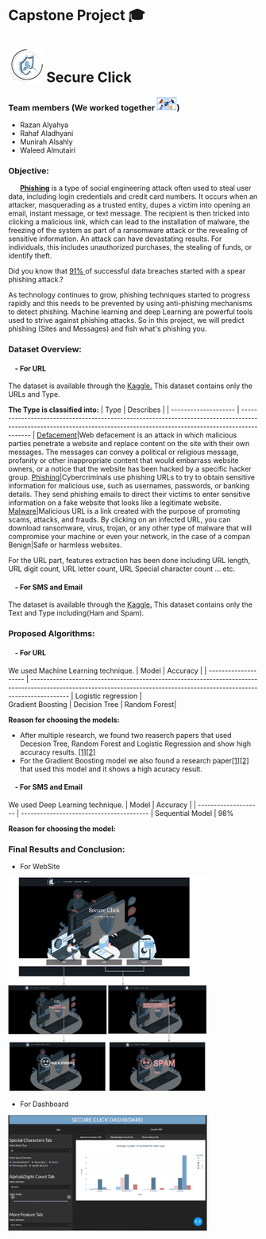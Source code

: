 
# Capstone Project 🎓 

# <img src='image/6.png' width=70> Secure Click

### Team members (We worked together <img src='image/Togatherr.jpeg' width=40>)
   - Razan Alyahya
   - Rahaf Aladhyani
   - Munirah Alsahly
   - Waleed Almutairi
         

### Objective:

  &nbsp;&nbsp;&nbsp; &nbsp; **[Phishing](https://www.imperva.com/learn/application-security/phishing-attack-scam/)** is a type of social engineering attack often used to steal user data, including login credentials and credit card numbers. It occurs when an attacker, masquerading as a trusted entity, dupes a victim into opening an email, instant message, or text message. The recipient is then tricked into clicking a malicious link, which can lead to the installation of malware, the freezing of the system as part of a ransomware attack or the revealing of sensitive information. An attack can have devastating results. For individuals, this includes unauthorized purchases, the stealing of funds, or identify theft.

Did you know that [91% ](https://www.googleadservices.com/pagead/aclk?sa=L&ai=DChcSEwiBnP_Z8rf9AhVH7O0KHYdwDHcYABAAGgJkZw&ohost=www.google.com&cid=CAESbeD2sOgzZ1ee7rJd_wc_-Za_QH9TNJ9GzFiI4m5IgAWuICh4oDp6oNclW0o2CUEi9VX0hDZXXMr0ncrZwKv-HJ1Dw98DQ8YUY80GRFXNFjaAx_azeWOvkHOJf9UIJ4rl18R__C65AUG8AojYFWY&sig=AOD64_0uc7BBmfArAG1gF7i_K7DHHcZJsQ&q&adurl&ved=2ahUKEwjf9vHZ8rf9AhXJa8AKHeBfD0cQ0Qx6BAgDEAE&nis=8) of successful data breaches started with a spear phishing attack.?

As technology continues to grow, phishing techniques started to progress rapidly and this needs to be prevented by using anti-phishing mechanisms to detect phishing. Machine learning and deep Learning are powerful tools used to strive against phishing attacks. So in this project, we will predict phishing (Sites and Messages) and fish what's phishing you.



### Dataset Overview:
#### &nbsp;&nbsp;&nbsp; - **For URL**

The dataset is available through the [Kaggle.](https://www.kaggle.com/datasets/sid321axn/malicious-urls-dataset)
This dataset contains only the URLs and Type.

**The Type is classified into:**
| Type               | Describes                                                                                                                                                              |
| -------------------- | ------------------------------------------------------------------------------------------------------------------------------------------------------------------------ |
[Defacement](https://www.imperva.com/learn/application-security/website-defacement-attack/)|Web defacement is an attack in which malicious parties penetrate a website and replace content on the site with their own messages. The messages can convey a political or religious message, profanity or other inappropriate content that would embarrass website owners, or a notice that the website has been hacked by a specific hacker group.
[Phishing](https://www.barracuda.com/support/glossary/url-phishing)|Cybercriminals use phishing URLs to try to obtain sensitive information for malicious use, such as usernames, passwords, or banking details. They send phishing emails to direct their victims to enter sensitive information on a fake website that looks like a legitimate website.
[Malware](https://gatefy.com/blog/what-malicious-url/)|Malicious URL is a link created with the purpose of promoting scams, attacks, and frauds. By clicking on an infected URL, you can download ransomware, virus, trojan, or any other type of malware that will compromise your machine or even your network, in the case of a compan
Benign|Safe or harmless websites.

For the URL part, features extraction has been done including URL length, URL digit count, URL letter count, URL Special character count ... etc.

#### &nbsp;&nbsp;&nbsp; - **For SMS and Email**
The dataset is available through the [Kaggle.](https://www.kaggle.com/datasets/uciml/sms-spam-collection-dataset)
This dataset contains only the Text and Type including(Ham and Spam).

### Proposed Algorithms:
#### &nbsp;&nbsp;&nbsp; - **For URL**
We used Machine Learning technique.
| Model               | Accuracy                                                                                                                                                              |
| -------------------- | ------------------------------------------------------------------------------------------------------------------------------------------------------------------------ |
Logistic regression |	
Gradient Boosting	|
Decision Tree	|
Random Forest|	

**Reason for choosing the models:**
- After multiple research, we found two reaserch papers that used Decesion Tree, Random Forest and Logistic Regression and show high accuracy results. [[1]](https://arxiv.org/pdf/2205.05121.pdf)[[2]](https://www.researchgate.net/profile/Rishikesh-Mahajan/publication/328541785_Phishing_Website_Detection_using_Machine_Learning_Algorithms/links/5d0397fd92851c9004394af4/Phishing-Website-Detection-using-Machine-Learning-Algorithms.pdf)
- For the Gradient Boosting model we also found a research paper[[1]](https://www.ijraset.com/research-paper/url-based-phishing-website-detection)[[2]](https://ieeexplore.ieee.org/abstract/document/9400317) that used this model and it shows a high acuracy result. 

#### &nbsp;&nbsp;&nbsp; - **For SMS and Email**
We used Deep Learning technique.
| Model               | Accuracy                                                                                                                                                              |
| -------------------- | ---------------------------------------- |
Sequential Model |	98%

**Reason for choosing the model:**


### Final Results and Conclusion:
- For WebSite

<img src='image/Website.png' width=400>

- For Dashboard
<img src='image/dashboard-dark.PNG' width=400>
